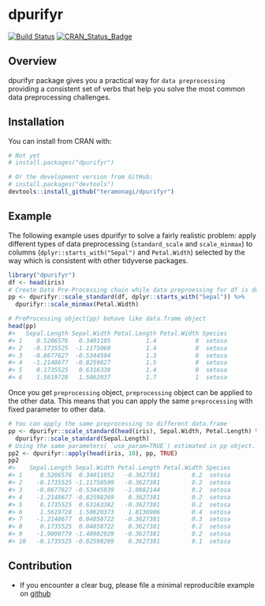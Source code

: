 <!-- README.md is generated from README.Rmd. Please edit that file -->

# dpurifyr

[![Build Status](https://travis-ci.org/teramonagi/dpurifyr.svg?branch=master)](https://travis-ci.org/teramonagi/dpurifyr)
[![CRAN\_Status\_Badge](http://www.r-pkg.org/badges/version/dpurifyr)](http://cran.r-project.org/package=dpurifyr) 

## Overview
dpurifyr package gives you a practical way for `data preprocessing` providing a consistent set of verbs that help you solve the most common data preprocessing challenges.

## Installation
You can install from CRAN with:

```r
# Not yet
# install.packages("dpurifyr")

# Or the development version from GitHub:
# install.packages("devtools")
devtools::install_github("teramonagi/dpurifyr")
```

## Example
The following example uses dpurifyr to solve a fairly realistic problem: apply different types of data preprocessing (`standard_scale` and `scale_minmax`) to columns (`dplyr::starts_with("Sepal")` and `Petal.Width`) selected by the way which is consistent with other tidyverse packages.


```r
library("dpurifyr")
df <- head(iris)
# Create Data Pre-Processing chain while data preproessing for df is done.
pp <- dpurifyr::scale_standard(df, dplyr::starts_with("Sepal")) %>% 
  dpurifyr::scale_minmax(Petal.Width) 

# PreProcessing object(pp) behave like data.frame object
head(pp)
#>   Sepal.Length Sepal.Width Petal.Length Petal.Width Species
#> 1    0.5206576   0.3401105          1.4           0  setosa
#> 2   -0.1735525  -1.1175060          1.4           0  setosa
#> 3   -0.8677627  -0.5344594          1.3           0  setosa
#> 4   -1.2148677  -0.8259827          1.5           0  setosa
#> 5    0.1735525   0.6316338          1.4           0  setosa
#> 6    1.5619728   1.5062037          1.7           1  setosa
```

Once you get `preprocessing` object, `preprocessing` object can be applied to the other data.
This means that you can apply the same `preprocessing` with fixed parameter to other data. 

```r
# You can apply the same preprocessing to different data.frame
pp <- dpurifyr::scale_standard(head(iris), Sepal.Width, Petal.Length) %>% 
  dpurifyr::scale_standard(Sepal.Length) 
# Using the same parameters( `use_param=TRUE`) estimated in pp object.
pp2 <- dpurifyr::apply(head(iris, 10), pp, TRUE) 
pp2
#>    Sepal.Length Sepal.Width Petal.Length Petal.Width Species
#> 1     0.5206576  0.34011052   -0.3627381         0.2  setosa
#> 2    -0.1735525 -1.11750599   -0.3627381         0.2  setosa
#> 3    -0.8677627 -0.53445939   -1.0882144         0.2  setosa
#> 4    -1.2148677 -0.82598269    0.3627381         0.2  setosa
#> 5     0.1735525  0.63163382   -0.3627381         0.2  setosa
#> 6     1.5619728  1.50620373    1.8136906         0.4  setosa
#> 7    -1.2148677  0.04858722   -0.3627381         0.3  setosa
#> 8     0.1735525  0.04858722    0.3627381         0.2  setosa
#> 9    -1.9090779 -1.40902929   -0.3627381         0.2  setosa
#> 10   -0.1735525 -0.82598269    0.3627381         0.1  setosa
```

## Contribution
- If you encounter a clear bug, please file a minimal reproducible example on [github](https://github.com/teramonagi/dupurifyr/issues)
